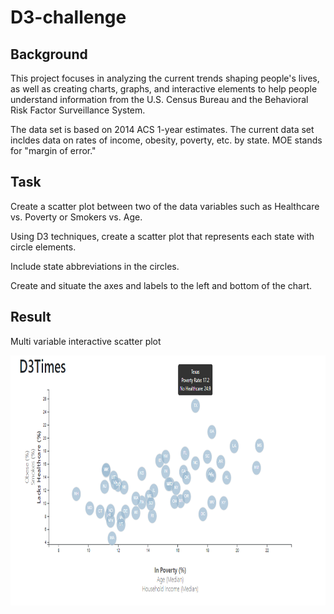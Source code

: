 # D3-challenge



## Background

This project focuses in analyzing the current trends shaping people's lives, as well as creating charts, graphs, and interactive elements to help people understand information from the U.S. Census Bureau and the Behavioral Risk Factor Surveillance System.

The data set is based on 2014 ACS 1-year estimates. The current data set incldes data on rates of income, obesity, poverty, etc. by state. MOE stands for "margin of error."



## Task

Create a scatter plot between two of the data variables such as Healthcare vs. Poverty or Smokers vs. Age.

Using D3 techniques, create a scatter plot that represents each state with circle elements.

Include state abbreviations in the circles.

Create and situate the axes and labels to the left and bottom of the chart.



## Result

Multi variable interactive scatter plot

<p align="center">
  <img width="760" height="400" src="https://github.com/ovinueza/D3-challenge/blob/master/images/multi%20axis%20chart.PNG">
</p>



